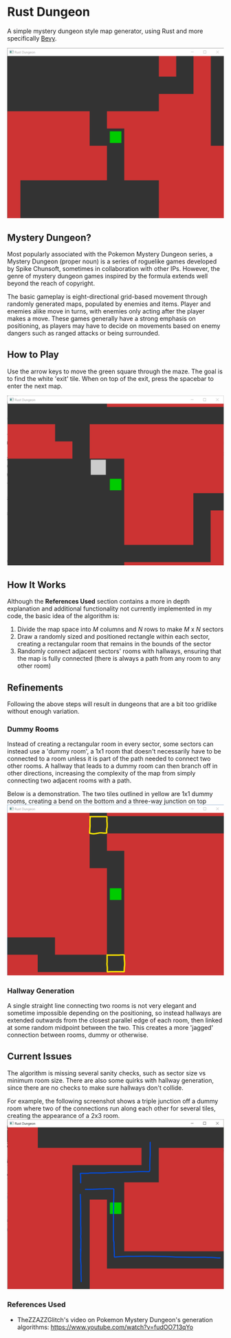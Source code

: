 # Rust Dungeon
A simple mystery dungeon style map generator, using Rust and more specifically [Bevy](https://github.com/bevyengine/bevy).

![Demonstration Screenshot](images/GameScreen.png)

## Mystery Dungeon?
Most popularly associated with the Pokemon Mystery Dungeon series, a Mystery Dungeon (proper noun) is a series of roguelike games developed by Spike Chunsoft, sometimes in collaboration with other IPs. However, the genre of mystery dungeon games inspired by the formula extends well beyond the reach of copyright.

The basic gameplay is eight-directional grid-based movement through randomly generated maps, populated by enemies and items. Player and enemies alike move in turns, with enemies only acting after the player makes a move. These games generally have a strong emphasis on positioning, as players may have to decide on movements based on enemy dangers such as ranged attacks or being surrounded.

## How to Play
Use the arrow keys to move the green square through the maze. The goal is to find the white 'exit' tile. When on top of the exit, press the spacebar to enter the next map.

![Screenshot with exit tile](images/screen_with_stairs.png)

## How It Works
Although the **References Used** section contains a more in depth explanation and additional functionality not currently implemented in my code, the basic idea of the algorithm is:
1. Divide the map space into *M* columns and *N* rows to make *M* x *N* sectors
2. Draw a randomly sized and positioned rectangle within each sector, creating a rectangular room that remains in the bounds of the sector
3. Randomly connect adjacent sectors' rooms with hallways, ensuring that the map is fully connected (there is always a path from any room to any other room)

## Refinements
Following the above steps will result in dungeons that are a bit too gridlike without enough variation.

### Dummy Rooms
Instead of creating a rectangular room in every sector, some sectors can instead use a 'dummy room', a 1x1 room that doesn't necessarily have to be connected to a room unless it is part of the path needed to connect two other rooms. A hallway that leads to a dummy room can then branch off in other directions, increasing the complexity of the map from simply connecting two adjacent rooms with a path.

Below is a demonstration. The two tiles outlined in yellow are 1x1 dummy rooms, creating a bend on the bottom and a three-way junction on top
![Two dummy rooms used to increase the complexity of hallways](images/dummy_room_demo.png)

### Hallway Generation
A single straight line connecting two rooms is not very elegant and sometime impossible depending on the positioning, so instead hallways are extended outwards from the closest parallel edge of each room, then linked at some random midpoint between the two. This creates a more 'jagged' connection between rooms, dummy or otherwise.
## Current Issues
The algorithm is missing several sanity checks, such as sector size vs minimum room size. There are also some quirks with hallway generation, since there are no checks to make sure hallways don't collide.

For example, the following screenshot shows a triple junction off a dummy room where two of the connections run along each other for several tiles, creating the appearance of a 2x3 room.
![A confusing feature, hallways traced in blue](images/path_gen_issues_demo.png)

### References Used
- TheZZAZZGlitch's video on Pokemon Mystery Dungeon's generation algorithms:
https://www.youtube.com/watch?v=fudOO713qYo